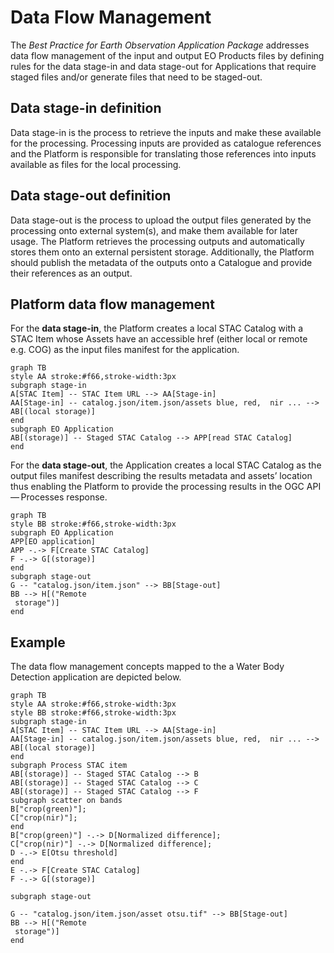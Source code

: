 # Data Flow Management

The _Best Practice for Earth Observation Application Package_ addresses data flow management of the input and output EO Products files by defining rules for the data stage-in and data stage-out for Applications that require staged files and/or generate files that need to be staged-out.

## Data stage-in definition

Data stage-in is the process to retrieve the inputs and make these available for the processing. Processing inputs are provided as catalogue references and the Platform is responsible for translating those references into inputs available as files for the local processing.

## Data stage-out definition

Data stage-out is the process to upload the output files generated by the processing onto external system(s), and make them available for later usage. The Platform retrieves the processing outputs and automatically stores them onto an external persistent storage. Additionally, the Platform should publish the metadata of the outputs onto a Catalogue and provide their references as an output.

## Platform data flow management

For the **data stage-in**, the Platform creates a local STAC Catalog with a STAC Item whose Assets have an accessible href (either local or remote e.g. COG) as the input files manifest for the application.

``` mermaid
graph TB
style AA stroke:#f66,stroke-width:3px
subgraph stage-in
A[STAC Item] -- STAC Item URL --> AA[Stage-in]
AA[Stage-in] -- catalog.json/item.json/assets blue, red,  nir ... --> AB[(local storage)]
end
subgraph EO Application
AB[(storage)] -- Staged STAC Catalog --> APP[read STAC Catalog]
end
```

For the **data stage-out**, the Application creates a local STAC Catalog as the output files manifest describing the results metadata and assets’ location thus enabling the Platform to provide the processing results in the OGC API — Processes response.

``` mermaid
graph TB
style BB stroke:#f66,stroke-width:3px
subgraph EO Application
APP[EO application]
APP -.-> F[Create STAC Catalog]
F -.-> G[(storage)]
end
subgraph stage-out
G -- "catalog.json/item.json" --> BB[Stage-out] 
BB --> H[("Remote 
 storage")]
end
```

## Example

The data flow management concepts mapped to the a Water Body Detection application are depicted below.

``` mermaid
graph TB
style AA stroke:#f66,stroke-width:3px
style BB stroke:#f66,stroke-width:3px
subgraph stage-in
A[STAC Item] -- STAC Item URL --> AA[Stage-in]
AA[Stage-in] -- catalog.json/item.json/assets blue, red,  nir ... --> AB[(local storage)]
end
subgraph Process STAC item
AB[(storage)] -- Staged STAC Catalog --> B
AB[(storage)] -- Staged STAC Catalog --> C
AB[(storage)] -- Staged STAC Catalog --> F
subgraph scatter on bands
B["crop(green)"];
C["crop(nir)"];
end
B["crop(green)"] -.-> D[Normalized difference];
C["crop(nir)"] -.-> D[Normalized difference];
D -.-> E[Otsu threshold]
end
E -.-> F[Create STAC Catalog]
F -.-> G[(storage)]

subgraph stage-out

G -- "catalog.json/item.json/asset otsu.tif" --> BB[Stage-out] 
BB --> H[("Remote 
 storage")]
end
```

